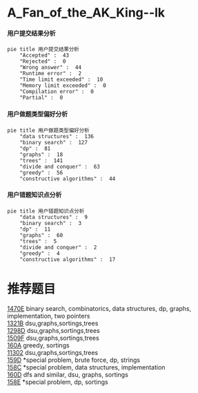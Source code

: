 # A_Fan_of_the_AK_King--lk

<!-- tabs:start -->



#### **用户提交结果分析**

```mermaid
pie title 用户提交结果分析
    "Accepted" :  43
    "Rejected" :  0
    "Wrong answer" :  44
    "Runtime error" :  2
    "Time limit exceeded" :  10
    "Memory limit exceeded" :  0
    "Compilation error" :  0
    "Partial" :  0
```

#### **用户做题类型偏好分析**

```mermaid
pie title 用户做题类型偏好分析
    "data structures" :  136
    "binary search" :  127
    "dp" :  81
    "graphs" :  18
    "trees" :  141
    "divide and conquer" :  63
    "greedy" :  56
    "constructive algorithms" :  44
```
#### **用户错题知识点分析**

```mermaid
pie title 用户错题知识点分析
    "data structures" :  9
    "binary search" :  3
    "dp" :  11
    "graphs" :  60
    "trees" :  5
    "divide and conquer" :  2
    "greedy" :  4
    "constructive algorithms" :  17
```



<!-- tabs:end -->
# 推荐题目
[1470E](https://codeforces.com/contest/1470/problem/E)		binary search,
                        combinatorics,
                        data structures,
                        dp,
                        graphs,
                        implementation,
                        two pointers		  
[1321B](https://codeforces.com/contest/1321/problem/B)		dsu,graphs,sortings,trees		  
[1298D](https://codeforces.com/contest/1298/problem/D)		dsu,graphs,sortings,trees		  
[1509F](https://codeforces.com/contest/1509/problem/F)		dsu,graphs,sortings,trees		  
[160A](https://codeforces.com/contest/160/problem/A)		greedy,
                        sortings		  
[11302](https://codeforces.com/contest/1130/problem/2)		dsu,graphs,sortings,trees		  
[159D](https://codeforces.com/contest/159/problem/D)		*special problem,
                        brute force,
                        dp,
                        strings		  
[158C](https://codeforces.com/contest/158/problem/C)		*special problem,
                        data structures,
                        implementation		  
[160D](https://codeforces.com/contest/160/problem/D)		dfs and similar,
                        dsu,
                        graphs,
                        sortings		  
[158E](https://codeforces.com/contest/158/problem/E)		*special problem,
                        dp,
                        sortings		  
